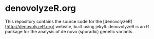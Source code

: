 # denovolyzeR.org
This repository contains the source code for the [denovolyzeR][http://denovolyzeR.org] website, built using jekyll.
denovolyzeR is an R package for the analysis of de novo (sporadic) genetic variants.
